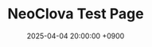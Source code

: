 ---
title: "NeoClova Test Page"
date: 2025-04-04 20:00:00 +0900
categories: [DBMS, MySQL]
tags: [DBMS, MySQL]
---